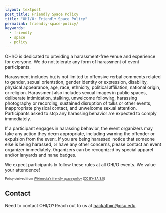 ```yaml
---
layout: textpost
post_title: Friendly Space Policy
title: "OHI/O: Friendly Space Policy"
permalink: friendly-space-policy/
keywords:
  - friendly
  - space
  - policy
---
```


OHI/O is dedicated to providing a harassment-free venue and experience for everyone. We do not tolerate any form of harassment of event participants.

Harassment includes but is not limited to offensive verbal comments related to gender, sexual orientation, gender identity or expression, disability, physical appearance, age, race, ethnicity, political affiliation, national origin, or religion. Harassment also includes sexual images in public spaces, deliberate intimidation, stalking, unwelcome following, harassing photography or recording, sustained disruption of talks or other events, inappropriate physical contact, and unwelcome sexual attention. Participants asked to stop any harassing behavior are expected to comply immediately.

If a participant engages in harassing behavior, the event organizers may take any action they deem appropriate, including warning the offender or expulsion from the event. If you are being harassed, notice that someone else is being harassed, or have any other concerns, please contact an event organizer immediately. Organizers can be recognized by special apparel and/or lanyards and name badges.

We expect participants to follow these rules at all OHI/O events. We value your attendence!

<span style="font-size: 70%;">Policy derived from <a class="txt-red" href="https://wikimediafoundation.org/wiki/Friendly_space_policy">Wikimedia's friendly space policy</a> (<a class="txt-red" href="https://creativecommons.org/licenses/by-sa/3.0/">CC BY-SA 3.0</a>)</span>

## Contact
Need to contact OHI/O? Reach out to us at [hackathon@osu.edu](mailto:hackathon@osu.edu).
